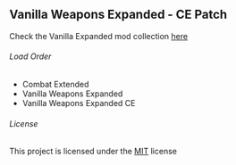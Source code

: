 ## Vanilla Weapons Expanded - CE Patch

Check the Vanilla Expanded mod collection [here](https://steamcommunity.com/workshop/filedetails/?id=1884025115)

###### Load Order
- Combat Extended
- Vanilla Weapons Expanded
- Vanilla Weapons Expanded CE

###### License
This project is licensed under the [MIT](/LICENSE) license